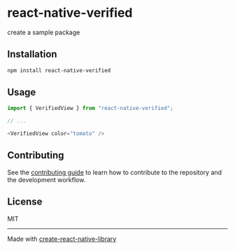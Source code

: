# react-native-verified

create a sample package

## Installation

```sh
npm install react-native-verified
```

## Usage

```js
import { VerifiedView } from "react-native-verified";

// ...

<VerifiedView color="tomato" />
```

## Contributing

See the [contributing guide](CONTRIBUTING.md) to learn how to contribute to the repository and the development workflow.

## License

MIT

---

Made with [create-react-native-library](https://github.com/callstack/react-native-builder-bob)
